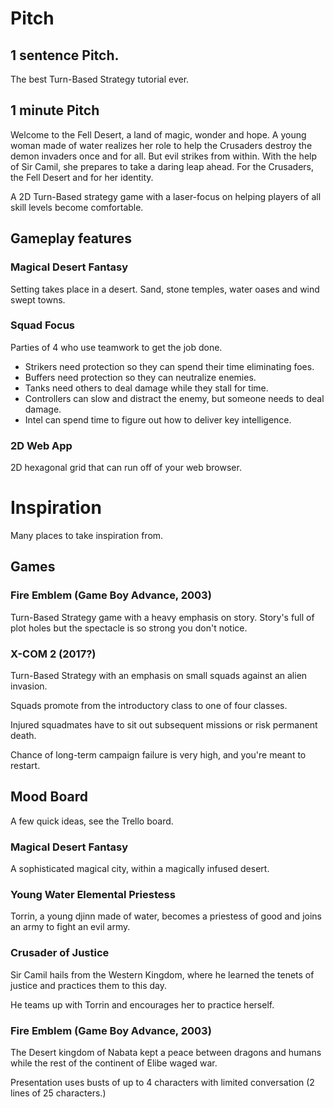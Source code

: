 # Pitch
## 1 sentence Pitch.
The best Turn-Based Strategy tutorial ever.

## 1 minute Pitch
Welcome to the Fell Desert, a land of magic, wonder and hope. A young woman made of water realizes her role to help the Crusaders destroy the demon invaders once and for all. But evil strikes from within. With the help of Sir Camil, she prepares to take a daring leap ahead. For the Crusaders, the Fell Desert and for her identity. 

A 2D Turn-Based strategy game with a laser-focus on helping players of all skill levels become comfortable.

## Gameplay features
### Magical Desert Fantasy
Setting takes place in a desert. Sand, stone temples, water oases and wind swept towns.

### Squad Focus
Parties of 4 who use teamwork to get the job done.

- Strikers need protection so they can spend their time eliminating foes.
- Buffers need protection so they can neutralize enemies.
- Tanks need others to deal damage while they stall for time.
- Controllers can slow and distract the enemy, but someone needs to deal damage.
- Intel can spend time to figure out how to deliver key intelligence.

### 2D Web App
2D hexagonal grid that can run off of your web browser.

# Inspiration
Many places to take inspiration from.

## Games
### Fire Emblem (Game Boy Advance, 2003)
Turn-Based Strategy game with a heavy emphasis on story. Story's full of plot holes but the spectacle is so strong you don't notice.

### X-COM 2 (2017?)
Turn-Based Strategy with an emphasis on small squads against an alien invasion.

Squads promote from the introductory class to one of four classes.

Injured squadmates have to sit out subsequent missions or risk permanent death.

Chance of long-term campaign failure is very high, and you're meant to restart.

## Mood Board
A few quick ideas, see the Trello board.
### Magical Desert Fantasy
A sophisticated magical city, within a magically infused desert.
### Young Water Elemental Priestess
Torrin, a young djinn made of water, becomes a priestess of good and joins an army to fight an evil army.
### Crusader of Justice
Sir Camil hails from the Western Kingdom, where he learned the tenets of justice and practices them to this day.

He teams up with Torrin and encourages her to practice herself. 
### Fire Emblem (Game Boy Advance, 2003)
The Desert kingdom of Nabata kept a peace between dragons and humans while the rest of the continent of Elibe waged war.

Presentation uses busts of up to 4 characters with limited conversation (2 lines of 25 characters.)
